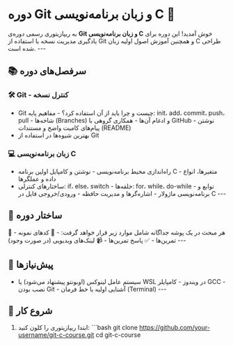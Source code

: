 # دوره Git و زبان برنامه‌نویسی C 🚀
به ریپازیتوری رسمی دوره‌ی **Git و زبان برنامه‌نویسی C** خوش آمدید! این دوره برای یادگیری مدیریت 
نسخه با استفاده از Git و همچنین آموزش اصول اولیه زبان C طراحی شده است. ---
## 📚 سرفصل‌های دوره
### 🛠 Git - کنترل نسخه
- Git چیست و چرا باید از آن استفاده کرد؟ - مفاهیم پایه: init، add، commit، push، pull - شاخه‌ها 
(Branches) و ادغام آن‌ها - همکاری گروهی با GitHub - نوشتن پیام‌های کامیت واضح و مستندات (README) 
- بهترین شیوه‌ها در استفاده از Git
### 💻 زبان برنامه‌نویسی C
- راه‌اندازی محیط برنامه‌نویسی - نوشتن و کامپایل اولین برنامه C - متغیرها، انواع داده و عملگرها 
- ساختارهای کنترلی: if، else، switch - حلقه‌ها: for، while، do-while - توابع و برنامه‌نویسی 
ماژولار - اشاره‌گرها و مدیریت حافظه - ورودی/خروجی فایل در C ---
## 📂 ساختار دوره
هر مبحث در یک پوشه جداگانه شامل موارد زیر قرار خواهد گرفت: - 📄 کدهای نمونه - 📝 تمرین‌ها - ✅ 
پاسخ تمرین‌ها - 📹 لینک‌های ویدیویی (در صورت وجود) ---
## 🔧 پیش‌نیازها
- سیستم عامل لینوکس (اوبونتو پیشنهاد می‌شود) یا WSL در ویندوز - کامپایلر GCC - نصب بودن Git - 
آشنایی اولیه با خط فرمان (Terminal) ---
## 🚀 شروع کار
1. ابتدا ریپازیتوری را کلون کنید: ```bash git clone 
   https://github.com/your-username/git-c-course.git cd git-c-course
